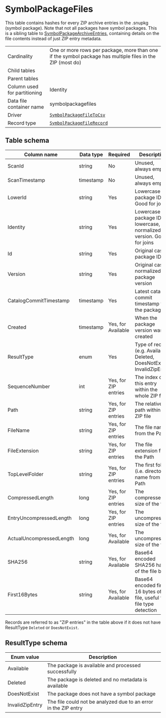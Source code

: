 # SymbolPackageFiles

This table contains hashes for every ZIP archive entries in the .snupkg (symbol package). Note that not all packages
have symbol packages. This is a sibling table to [SymbolPackageArchiveEntries](SymbolPackageArchiveEntries.md),
containing details on the file contents instead of just ZIP entry metadata.

|                              |                                                                                                               |
| ---------------------------- | ------------------------------------------------------------------------------------------------------------- |
| Cardinality                  | One or more rows per package, more than one if the symbol package has multiple files in the ZIP (most do)     |
| Child tables                 |                                                                                                               |
| Parent tables                |                                                                                                               |
| Column used for partitioning | Identity                                                                                                      |
| Data file container name     | symbolpackagefiles                                                                                            |
| Driver                       | [`SymbolPackageFileToCsv`](../drivers/SymbolPackageFileToCsv.md)                                              |
| Record type                  | [`SymbolPackageFileRecord`](../../src/Worker.Logic/Drivers/SymbolPackageFileToCsv/SymbolPackageFileRecord.cs) |

## Table schema

| Column name              | Data type | Required             | Description                                                               |
| ------------------------ | --------- | -------------------- | ------------------------------------------------------------------------- |
| ScanId                   | string    | No                   | Unused, always empty                                                      |
| ScanTimestamp            | timestamp | No                   | Unused, always empty                                                      |
| LowerId                  | string    | Yes                  | Lowercase package ID. Good for joins                                      |
| Identity                 | string    | Yes                  | Lowercase package ID and lowercase, normalized version. Good for joins    |
| Id                       | string    | Yes                  | Original case package ID                                                  |
| Version                  | string    | Yes                  | Original case, normalized package version                                 |
| CatalogCommitTimestamp   | timestamp | Yes                  | Latest catalog commit timestamp for the package                           |
| Created                  | timestamp | Yes, for Available   | When the package version was created                                      |
| ResultType               | enum      | Yes                  | Type of record (e.g. Available, Deleted, DoesNotExist, InvalidZipEntry)   |
| SequenceNumber           | int       | Yes, for ZIP entries | The index of this entry within the whole ZIP file                         |
| Path                     | string    | Yes, for ZIP entries | The relative file path within the ZIP file                                |
| FileName                 | string    | Yes, for ZIP entries | The file name from the Path                                               |
| FileExtension            | string    | Yes, for ZIP entries | The file extension from the Path                                          |
| TopLevelFolder           | string    | Yes, for ZIP entries | The first folder (i.e. directory) name from the Path                      |
| CompressedLength         | long      | Yes, for ZIP entries | The compressed size of the file                                           |
| EntryUncompressedLength  | long      | Yes, for ZIP entries | The uncompressed size of the file                                         |
| ActualUncompressedLength | long      | Yes, for Available   | The uncompressed size of the file                                         |
| SHA256                   | string    | Yes, for Available   | Base64 encoded SHA256 hash of the file bytes                              |
| First16Bytes             | string    | Yes, for Available   | Base64 encoded first 16 bytes of the file, useful for file type detection |

Records are referred to as "ZIP entries" in the table above if it does not have ResultType `Deleted` or `DoesNotExist`.

## ResultType schema

| Enum value      | Description                                                     |
| --------------- | --------------------------------------------------------------- |
| Available       | The package is available and processed successfully             |
| Deleted         | The package is deleted and no metadata is available             |
| DoesNotExist    | The package does not have a symbol package                      |
| InvalidZipEntry | The file could not be analyzed due to an error in the ZIP entry |
